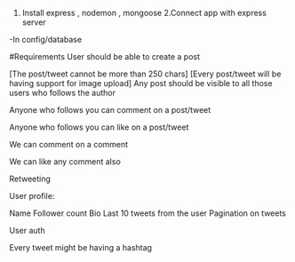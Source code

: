 1. Install express , nodemon , mongoose
2.Connect app with express server

-In config/database


#Requirements
User should be able to create a post

[The post/tweet cannot be more than 250 chars]
[Every post/tweet will be having support for image upload]
Any post should be visible to all those users who follows the author

Anyone who follows you can comment on a post/tweet

Anyone who follows you can like on a post/tweet

We can comment on a comment

We can like any comment also

Retweeting

User profile:

Name
Follower count
Bio
Last 10 tweets from the user
Pagination on tweets

User auth

Every tweet might be having a hashtag
